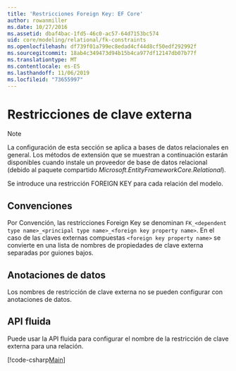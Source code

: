 ```yaml
---
title: 'Restricciones Foreign Key: EF Core'
author: rowanmiller
ms.date: 10/27/2016
ms.assetid: dbaf4bac-1fd5-46c0-ac57-64d7153bc574
uid: core/modeling/relational/fk-constraints
ms.openlocfilehash: df739f01a799ec8edad4cf44d8cf50edf292992f
ms.sourcegitcommit: 18ab4c349473d94b15b4ca977df12147db07b77f
ms.translationtype: MT
ms.contentlocale: es-ES
ms.lasthandoff: 11/06/2019
ms.locfileid: "73655997"
---
```

# <a name="foreign-key-constraints"></a>Restricciones de clave externa

> [!NOTE]  
> La configuración de esta sección se aplica a bases de datos relacionales en general. Los métodos de extensión que se muestran a continuación estarán disponibles cuando instale un proveedor de base de datos relacional (debido al paquete compartido *Microsoft.EntityFrameworkCore.Relational*).

Se introduce una restricción FOREIGN KEY para cada relación del modelo.

## <a name="conventions"></a>Convenciones

Por Convención, las restricciones Foreign Key se denominan `FK_<dependent type name>_<principal type name>_<foreign key property name>`. En el caso de las claves externas compuestas `<foreign key property name>` se convierte en una lista de nombres de propiedades de clave externa separadas por guiones bajos.

## <a name="data-annotations"></a>Anotaciones de datos

Los nombres de restricción de clave externa no se pueden configurar con anotaciones de datos.

## <a name="fluent-api"></a>API fluida

Puede usar la API fluida para configurar el nombre de la restricción de clave externa para una relación.

[!code-csharp[Main](../../../../samples/core/Modeling/FluentAPI/Relational/RelationshipConstraintName.cs?name=Constraint&highlight=12)]
